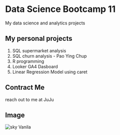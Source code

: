 # Data Science Bootcamp 11
My data science and analytics projects

## My personal projects

1. SQL supermarket analysis
2. SQL churn analysis - Pao Ying Chup
3. R programming
4. Looker GA4 Dasboard
5. Linear Regression Model using caret

## Contract Me
reach out to me at JuJu

## Image
![sky Vanila](https://img.freepik.com/free-photo/beautiful-dusk-light-colorful-beauty_1203-5706.jpg?semt=ais_hybrid&w=740)
